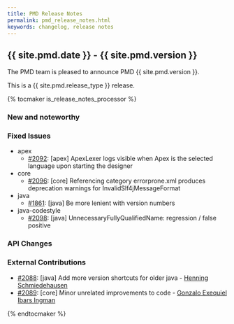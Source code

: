 ```yaml
---
title: PMD Release Notes
permalink: pmd_release_notes.html
keywords: changelog, release notes
---
```


## {{ site.pmd.date }} - {{ site.pmd.version }}

The PMD team is pleased to announce PMD {{ site.pmd.version }}.

This is a {{ site.pmd.release_type }} release.

{% tocmaker is_release_notes_processor %}

### New and noteworthy

### Fixed Issues

*   apex
    *   [#2092](https://github.com/pmd/pmd/issues/2092): \[apex] ApexLexer logs visible when Apex is the selected language upon starting the designer
*   core
    *   [#2096](https://github.com/pmd/pmd/issues/2096): \[core] Referencing category errorprone.xml produces deprecation warnings for InvalidSlf4jMessageFormat
*   java
    *   [#1861](https://github.com/pmd/pmd/issues/1861): \[java] Be more lenient with version numbers
*   java-codestyle
    *   [#2098](https://github.com/pmd/pmd/issues/2098): \[java] UnnecessaryFullyQualifiedName: regression / false positive

### API Changes

### External Contributions

*   [#2088](https://github.com/pmd/pmd/pull/2088): \[java] Add more version shortcuts for older java - [Henning Schmiedehausen](https://github.com/hgschmie)
*   [#2089](https://github.com/pmd/pmd/pull/2089): \[core] Minor unrelated improvements to code - [Gonzalo Exequiel Ibars Ingman](https://github.com/gibarsin)

{% endtocmaker %}

